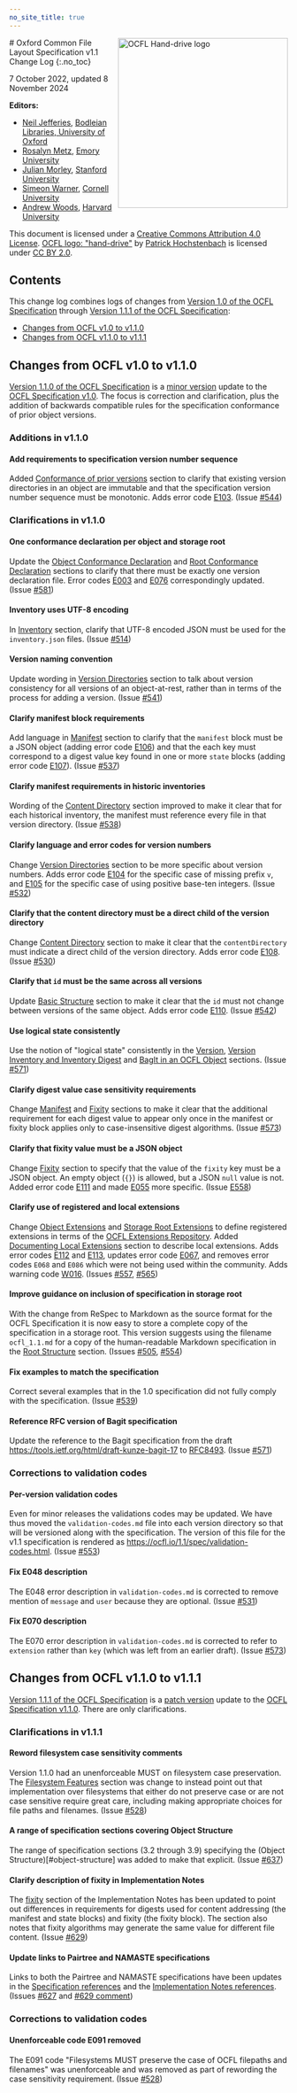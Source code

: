 ```yaml
---
no_site_title: true
---
```

<img src="https://avatars0.githubusercontent.com/u/35607965" alt="OCFL Hand-drive logo" style="float:right;width:307px;height:307px;"/>
# Oxford Common File Layout Specification v1.1 Change Log
{:.no_toc}

7 October 2022, updated 8 November 2024

**Editors:**

* [Neil Jefferies](https://orcid.org/0000-0003-3311-3741), [Bodleian Libraries, University of Oxford](http://www.bodleian.ox.ac.uk/)
* [Rosalyn Metz](https://orcid.org/0000-0003-3526-2230), [Emory University](https://web.library.emory.edu/)
* [Julian Morley](https://orcid.org/0000-0003-4176-1933), [Stanford University](https://library.stanford.edu/)
* [Simeon Warner](https://orcid.org/0000-0002-7970-7855), [Cornell University](https://www.library.cornell.edu/)
* [Andrew Woods](https://orcid.org/0000-0002-8318-4225), [Harvard University](https://library.harvard.edu/)

This document is licensed under a [Creative Commons Attribution 4.0
License](https://creativecommons.org/licenses/by/4.0/). [OCFL logo:
"hand-drive"](https://avatars0.githubusercontent.com/u/35607965) by
[Patrick Hochstenbach](http://orcid.org/0000-0001-8390-6171) is
licensed under [CC BY 2.0](https://creativecommons.org/licenses/by/2.0/).

## Contents

This change log combines logs of changes from [Version 1.0 of the OCFL Specification](https://ocfl.io/1.0/spec/) through
[Version 1.1.1 of the OCFL Specification](https://ocfl.io/1.1/spec/):

  * [Changes from OCFL v1.0 to v1.1.0](changes-from-ocfl-v10-to-v110)
  * [Changes from OCFL v1.1.0 to v1.1.1](changes-from-ocfl-v110-to-v111)

## Changes from OCFL v1.0 to v1.1.0

[Version 1.1.0 of the OCFL Specification](https://ocfl.io/1.1.0/spec/) is a [minor version](https://semver.org/) update to the [OCFL Specification v1.0](https://ocfl.io/1.0/spec/). The focus is correction and clarification, plus the addition of backwards compatible rules for the specification conformance of prior object versions.

### Additions in v1.1.0

#### Add requirements to specification version number sequence

Added [Conformance of prior versions](https://ocfl.io/1.1/spec/#conformance-of-prior-versions) section to clarify that existing version directories in an object are immutable and that the specification version number sequence must be monotonic. Adds error code [E103](https://ocfl.io/1.1/spec/#E103). (Issue [#544](https://github.com/OCFL/spec/issues/544))

### Clarifications in v1.1.0

#### One conformance declaration per object and storage root

Update the [Object Conformance Declaration](https://ocfl.io/1.1/spec/#object-conformance-declaration) and [Root Conformance Declaration](https://ocfl.io/1.1/spec/#root-conformance-declaration) sections to clarify that there must be exactly one version declaration file. Error codes [E003](https://ocfl.io/1.1/spec/#003) and [E076](https://ocfl.io/1.1/spec/#E076) correspondingly updated. (Issue [#581](https://github.com/OCFL/spec/issues/581))

#### Inventory uses UTF-8 encoding

In [Inventory](https://ocfl.io/1.1/spec/#inventory) section, clarify that UTF-8 encoded JSON must be used for the `inventory.json` files. (Issue [#514](https://github.com/OCFL/spec/issues/514))

#### Version naming convention

Update wording in [Version Directories](https://ocfl.io/1.1/spec/#version-directories) section to talk about version consistency for all versions of an object-at-rest, rather than in terms of the process for adding a version. (Issue [#541](https://github.com/OCFL/spec/issues/541))

#### Clarify manifest block requirements

Add language in [Manifest](https://ocfl.io/1.1/spec/#manifest) section to clarify that the `manifest` block must be a JSON object (adding error code [E106](https://ocfl.io/1.1/spec/#E106)) and that the each key must correspond to a digest value key found in one or more `state` blocks (adding error code [E107](https://ocfl.io/1.1/spec/#E107)). (Issue [#537](https://github.com/OCFL/spec/issues/537))

#### Clarify manifest requirements in historic inventories

Wording of the [Content Directory](https://ocfl.io/1.1/spec/#content-directory) section improved to make it clear that for each historical inventory, the manifest must reference every file in that version directory. (Issue [#538](https://github.com/OCFL/spec/issues/538))

#### Clarify language and error codes for version numbers

Change [Version Directories](https://ocfl.io/1.1/spec/#version-directories) section to be more specific about version numbers. Adds error code [E104](https://ocfl.io/1.1/spec/#E104) for the specific case of missing prefix `v`, and [E105](https://ocfl.io/1.1/spec/#E105) for the specific case of using positive base-ten integers. (Issue [#532](https://github.com/OCFL/spec/issues/532))

#### Clarify that the content directory must be a direct child of the version directory

Change [Content Directory](https://ocfl.io/1.1/spec/#content-directory) section to make it clear that the `contentDirectory` must indicate a direct child of the version directory. Adds error code [E108](https://ocfl.io/1.1/spec/#E108). (Issue [#530](https://github.com/OCFL/spec/issues/530))

#### Clarify that `id` must be the same across all versions

Update [Basic Structure](https://ocfl.io/1.1/spec/#inventory-structure) section to make it clear that the `id` must not change between versions of the same object. Adds error code [E110](https://ocfl.io/1.1/spec/#E110). (Issue [#542](https://github.com/OCFL/spec/issues/542))

#### Use logical state consistently

Use the notion of "logical state" consistently in the [Version](https://ocfl.io/1.1/spec/#version), [Version Inventory and Inventory Digest](https://ocfl.io/1.1/spec/#version-inventory) and [BagIt in an OCFL Object](https://ocfl.io/1.1/spec/#example-bagit-in-ocfl) sections. (Issue [#571](https://github.com/OCFL/spec/issues/571))

#### Clarify digest value case sensitivity requirements

Change [Manifest](https://ocfl.io/1.1/spec/#manifest) and [Fixity](https://ocfl.io/1.1/spec/#fixity) sections to make it clear that the additional requirement for each digest value to appear only once in the manifest or fixity block applies only to case-insensitive digest algorithms. (Issue [#573](https://github.com/OCFL/spec/issues/573))

#### Clarify that fixity value must be a JSON object

Change [Fixity](https://ocfl.io/1.1/spec/#fixity) section to specify that the value of the `fixity` key must be a JSON object. An empty object (`{}`) is allowed, but a JSON `null` value is not. Added error code [E111](https://ocfl.io/1.1/spec/#E111) and made [E055](https://ocfl.io/1.1/spec/#E055) more specific. (Issue [E558](https://github.com/OCFL/spec/issues/558))

#### Clarify use of registered and local extensions

Change [Object Extensions](https://ocfl.io/1.1/spec/#object-extensions) and [Storage Root Extensions](https://ocfl.io/1.1/spec/#storage-root-extensions) to define registered extensions in terms of the [OCFL Extensions Repository](https://ocfl.github.io/extensions/). Added [Documenting Local Extensions](https://ocfl.io/1.1/spec/#documenting-local-extensions) section to describe local extensions. Adds error codes [E112](https://ocfl.io/1.1/spec/#E112) and [E113](https://ocfl.io/1.1/spec/#E113), updates error code [E067](https://ocfl.io/1.1/spec/#E067), and removes error codes `E068` and `E086` which were not being used within the community. Adds warning code [W016](https://ocfl.io/1.1/spec/#W016). (Issues [#557](https://github.com/OCFL/spec/issues/557), [#565](https://github.com/OCFL/spec/issues/565))

#### Improve guidance on inclusion of specification in storage root

With the change from ReSpec to Markdown as the source format for the OCFL Specification it is now easy to store a complete copy of the specification in a storage root. This version suggests using the filename `ocfl_1.1.md` for a copy of the human-readable Markdown specification in the [Root Structure](https://ocfl.io/1.1/spec/#root-structure) section. (Issues [#505](https://github.com/OCFL/spec/issues/505), [#554](https://github.com/OCFL/spec/issues/554))

#### Fix examples to match the specification

Correct several examples that in the 1.0 specification did not fully comply with the specification. (Issue [#539](https://github.com/OCFL/spec/issues/539))

#### Reference RFC version of Bagit specification

Update the reference to the Bagit specification from the draft <https://tools.ietf.org/html/draft-kunze-bagit-17> to [RFC8493](https://datatracker.ietf.org/doc/html/rfc8493). (Issue [#571](https://github.com/OCFL/spec/issues/571))

### Corrections to validation codes

#### Per-version validation codes

Even for minor releases the validations codes may be updated. We have thus moved the `validation-codes.md` file into each version directory so that will be versioned along with the specification. The version of this file for the v1.1 specification is rendered as <https://ocfl.io/1.1/spec/validation-codes.html>. (Issue [#553](https://github.com/OCFL/spec/issues/553))

#### Fix E048 description

The E048 error description in `validation-codes.md` is corrected to remove mention of `message` and `user` because they are optional. (Issue [#531](https://github.com/OCFL/spec/issues/531))

#### Fix E070 description

The E070 error description in `validation-codes.md` is corrected to refer to `extension` rather than `key` (which was left from an earlier draft). (Issue [#573](https://github.com/OCFL/spec/issues/573))

## Changes from OCFL v1.1.0 to v1.1.1

[Version 1.1.1 of the OCFL Specification](https://ocfl.io/1.1/spec/) is a [patch version](https://semver.org/) update to the [OCFL Specification v1.1.0](https://ocfl.io/1.1.0/spec/). There are only clarifications.

### Clarifications in v1.1.1

#### Reword filesystem case sensitivity comments

Version 1.1.0 had an unenforceable MUST on filesystem case preservation. The [Filesystem Features](https://ocfl.io/1.1/spec/#filesystem-features) section was change to instead point out that implementation over filesystems that either do not preserve case or are not case sensitive require great care, including making appropriate choices for file paths and filenames. (Issue [#528](https://github.com/OCFL/spec/issues/528))

#### A range of specification sections covering Object Structure

The range of specification sections (3.2 through 3.9) specifying the (Object Structure)[#object-structure] was added to make that explicit. (Issue [#637](https://github.com/OCFL/spec/issues/637))

#### Clarify description of fixity in Implementation Notes

The [fixity](https://ocfl.io/1.1/implementation-notes/#fixity) section of the Implementation Notes has been updated to point out differences in requirements for digests used for content addressing (the manifest and state blocks) and fixity (the fixity block). The section also notes that fixity algorithms may generate the same value for different file content. (Issue [#629](https://github.com/OCFL/spec/issues/629))

#### Update links to Pairtree and NAMASTE specifications

Links to both the Pairtree and NAMASTE specifications have been updates in the [Specification references](https://ocfl.io/1.1/spec/#references) and the [Implementation Notes references](https://ocfl.io/1.1/implementation-notes/#references). (Issues [#627](https://github.com/OCFL/spec/issues/627) and [#629 comment](https://github.com/OCFL/spec/issues/629#issuecomment-1623865455))

### Corrections to validation codes

#### Unenforceable code E091 removed

The E091 code "Filesystems MUST preserve the case of OCFL filepaths and filenames" was unenforceable and was removed as part of rewording the case sensitivity requirement. (Issue [#528](https://github.com/OCFL/spec/issues/528))

